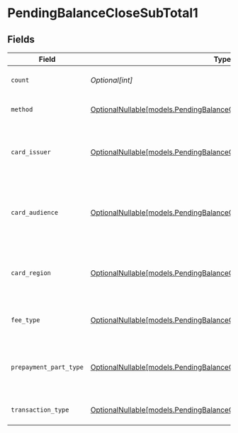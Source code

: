 # PendingBalanceCloseSubTotal1


## Fields

| Field                                                                                                                                  | Type                                                                                                                                   | Required                                                                                                                               | Description                                                                                                                            | Example                                                                                                                                |
| -------------------------------------------------------------------------------------------------------------------------------------- | -------------------------------------------------------------------------------------------------------------------------------------- | -------------------------------------------------------------------------------------------------------------------------------------- | -------------------------------------------------------------------------------------------------------------------------------------- | -------------------------------------------------------------------------------------------------------------------------------------- |
| `count`                                                                                                                                | *Optional[int]*                                                                                                                        | :heavy_minus_sign:                                                                                                                     | Number of transactions of this type                                                                                                    | 50                                                                                                                                     |
| `method`                                                                                                                               | [OptionalNullable[models.PendingBalanceCloseSubTotalMethod1]](../models/pendingbalanceclosesubtotalmethod1.md)                         | :heavy_minus_sign:                                                                                                                     | Payment type of the transactions                                                                                                       | creditcard                                                                                                                             |
| `card_issuer`                                                                                                                          | [OptionalNullable[models.PendingBalanceCloseSubTotalCardIssuer1]](../models/pendingbalanceclosesubtotalcardissuer1.md)                 | :heavy_minus_sign:                                                                                                                     | In case of payments transactions with card, the card issuer will be available                                                          | amex                                                                                                                                   |
| `card_audience`                                                                                                                        | [OptionalNullable[models.PendingBalanceCloseSubTotalCardAudience1]](../models/pendingbalanceclosesubtotalcardaudience1.md)             | :heavy_minus_sign:                                                                                                                     | In case of payments trnsactions with card, the card audience will be available.                                                        | other                                                                                                                                  |
| `card_region`                                                                                                                          | [OptionalNullable[models.PendingBalanceCloseSubTotalCardRegion1]](../models/pendingbalanceclosesubtotalcardregion1.md)                 | :heavy_minus_sign:                                                                                                                     | In case of payments transactions with card, the card region will be available.                                                         | domestic                                                                                                                               |
| `fee_type`                                                                                                                             | [OptionalNullable[models.PendingBalanceCloseSubTotalFeeType1]](../models/pendingbalanceclosesubtotalfeetype1.md)                       | :heavy_minus_sign:                                                                                                                     | Present when the transaction represents a fee.                                                                                         | payment-fee                                                                                                                            |
| `prepayment_part_type`                                                                                                                 | [OptionalNullable[models.PendingBalanceCloseSubTotalPrepaymentPartType1]](../models/pendingbalanceclosesubtotalprepaymentparttype1.md) | :heavy_minus_sign:                                                                                                                     | Prepayment part: fee itself, reimbursement, discount, VAT or rounding compensation.                                                    | fee                                                                                                                                    |
| `transaction_type`                                                                                                                     | [OptionalNullable[models.PendingBalanceCloseSubTotalTransactionType1]](../models/pendingbalanceclosesubtotaltransactiontype1.md)       | :heavy_minus_sign:                                                                                                                     | Represents the transaction type                                                                                                        | payment                                                                                                                                |